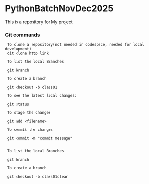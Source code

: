 # PythonBatchNovDec2025
This is a repository for My project

### Git commands
     To clone a repository(not needed in codespace, needed for local development)
     git clone http link

     To list the local Branches
     
     git branch

     To create a branch

     git checkout -b class01

     To see the latest local changes:

     git status

     To stage the changes

     git add <filename>

     To commit the changes

     git commit -m "commit message"


     To list the local Branches

     git branch

     To create a branch

     git checkout -b class01clear

